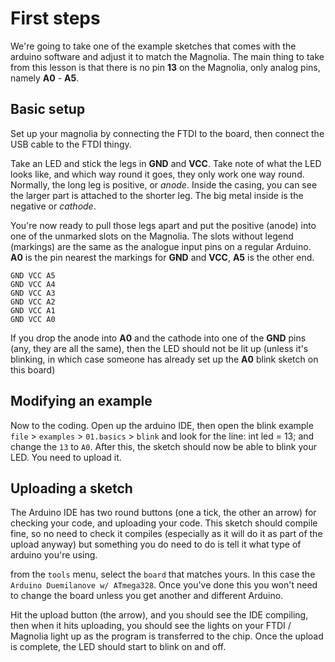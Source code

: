 # First steps

We're going to take one of the example sketches that comes with the arduino software and adjust it to match the Magnolia. The main thing to take from this lesson is that there is no pin **13** on the Magnolia, only analog pins, namely **A0** - **A5**.

Basic setup
----------

Set up your magnolia by connecting the FTDI to the board, then connect the USB cable to the FTDI thingy.

Take an LED and stick the legs in **GND** and **VCC**. Take note of what the LED looks like, and which way round it goes, they only work one way round. Normally, the long leg is positive, or *anode*. Inside the casing, you can see the larger part is attached to the shorter leg. The big metal inside is the negative or *cathode*.

You're now ready to pull those legs apart and put the positive (anode) into one of the unmarked slots on the Magnolia. The slots without legend (markings) are the same as the analogue input pins on a regular Arduino. **A0** is the pin nearest the markings for **GND** and **VCC**, **A5** is the other end.

    GND VCC A5
    GND VCC A4
    GND VCC A3
    GND VCC A2
    GND VCC A1
    GND VCC A0

If you drop the anode into **A0** and the cathode into one of the **GND** pins (any, they are all the same), then the LED should not be lit up (unless it's blinking, in which case someone has already set up the **A0** blink sketch on this board)

Modifying an example
----

Now to the coding. Open up the arduino IDE, then open the blink example `file` > `examples` > `01.basics` > `blink` and look for the line:
    int led = 13;
and change the `13` to `A0`. After this, the sketch should now be able to blink your LED. You need to upload it.

Uploading a sketch
-----

The Arduino IDE has two round buttons (one a tick, the other an arrow) for checking your code, and uploading your code. This sketch should compile fine, so no need to check it compiles (especially as it will do it as part of the upload anyway) but something you do need to do is tell it what type of arduino you're using.

from the `tools` menu, select the `board` that matches yours. In this case the `Arduino Duemilanove w/ ATmega328`. Once you've done this you won't need to change the board unless you get another and different Arduino.

Hit the upload button (the arrow), and you should see the IDE compiling, then when it hits uploading, you should see the lights on your FTDI / Magnolia light up as the program is transferred to the chip. Once the upload is complete, the LED should start to blink on and off.